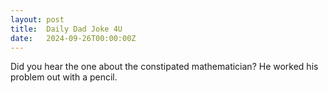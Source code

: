 ```yaml
---
layout: post
title:  Daily Dad Joke 4U
date:   2024-09-26T00:00:00Z
---
```

Did you hear the one about the constipated mathematician? He worked his problem out with a pencil.
